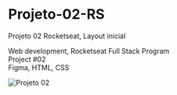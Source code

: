 # Projeto-02-RS
Projeto 02 Rocketseat, Layout inicial

Web development, Rocketseat Full Stack Program<br>
Project #02<br>
Figma, HTML, CSS<br>

![Projeto 02](https://user-images.githubusercontent.com/63685613/233492398-b33a62c7-a148-41fb-9faf-4c30d838e65f.png)

